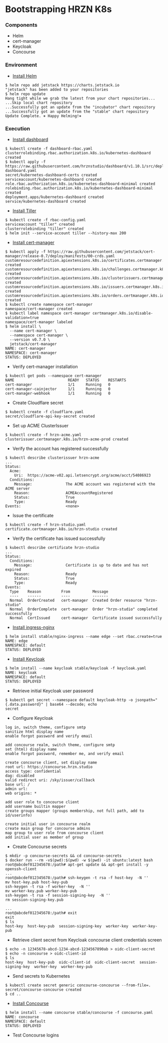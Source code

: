 # Bootstrapping HRZN K8s

### Components
- Helm
- cert-manager
- Keycloak
- Concourse

### Environment
- [Install Helm](https://helm.sh/docs/using_helm/#installing-helm)
```
$ helm repo add jetstack https://charts.jetstack.io
"jetstack" has been added to your repositories
$ helm repo update
Hang tight while we grab the latest from your chart repositories...
...Skip local chart repository
...Successfully got an update from the "incubator" chart repository
...Successfully got an update from the "stable" chart repository
Update Complete. ⎈ Happy Helming!⎈
```

### Execution
- [Install dashboard](https://github.com/hrznstudio/dashboard)
```
$ kubectl create -f dashboard-rbac.yaml
clusterrolebinding.rbac.authorization.k8s.io/kubernetes-dashboard created
$ kubectl apply -f https://raw.githubusercontent.com/hrznstudio/dashboard/v1.10.1/src/deploy/recommended/kubernetes-dashboard.yaml
secret/kubernetes-dashboard-certs created
serviceaccount/kubernetes-dashboard created
role.rbac.authorization.k8s.io/kubernetes-dashboard-minimal created
rolebinding.rbac.authorization.k8s.io/kubernetes-dashboard-minimal created
deployment.apps/kubernetes-dashboard created
service/kubernetes-dashboard created
```

- [Install Tiller](https://helm.sh/docs/using_helm/#installing-tiller)
```
$ kubectl create -f rbac-config.yaml
serviceaccount "tiller" created
clusterrolebinding "tiller" created
$ helm init --service-account tiller --history-max 200
```

- [Install cert-manager](https://docs.cert-manager.io/en/latest/getting-started/install.html)
```
$ kubectl apply -f https://raw.githubusercontent.com/jetstack/cert-manager/release-0.7/deploy/manifests/00-crds.yaml
customresourcedefinition.apiextensions.k8s.io/certificates.certmanager.k8s.io created
customresourcedefinition.apiextensions.k8s.io/challenges.certmanager.k8s.io created
customresourcedefinition.apiextensions.k8s.io/clusterissuers.certmanager.k8s.io created
customresourcedefinition.apiextensions.k8s.io/issuers.certmanager.k8s.io created
customresourcedefinition.apiextensions.k8s.io/orders.certmanager.k8s.io created
$ kubectl create namespace cert-manager
namespace/cert-manager created
$ kubectl label namespace cert-manager certmanager.k8s.io/disable-validation=true
namespace/cert-manager labeled
$ helm install \
  --name cert-manager \
  --namespace cert-manager \
  --version v0.7.0 \
  jetstack/cert-manager
NAME: cert-manager
NAMESPACE: cert-manager
STATUS: DEPLOYED
```

- Verify cert-manager installation
```
$ kubectl get pods --namespace cert-manager
NAME                        READY   STATUS    RESTARTS
cert-manager                1/1     Running   0
cert-manager-cainjector     1/1     Running   0
cert-manager-webhook        1/1     Running   0
```

- Create Cloudflare secret
```
$ kubectl create -f cloudflare.yaml
secret/cloudflare-api-key-secret created
```

- Set up ACME ClusterIssuer
```
$ kubectl create -f hrzn-acme.yaml
clusterissuer.certmanager.k8s.io/hrzn-acme-prod created
```

- Verify the account has registered successfully
```
$ kubectl describe clusterissuer hrzn-acme
...
Status:
  Acme:
    Uri:  https://acme-v02.api.letsencrypt.org/acme/acct/54086923
  Conditions:
    Message:               The ACME account was registered with the ACME server
    Reason:                ACMEAccountRegistered
    Status:                True
    Type:                  Ready
Events:                    <none>
```

- Issue the certificate
```
$ kubectl create -f hrzn-studio.yaml
certificate.certmanager.k8s.io/hrzn-studio created
```

- Verify the certificate has issued successfully
```
$ kubectl describe certificate hrzn-studio
...
Status:
  Conditions:
    Message:               Certificate is up to date and has not expired
    Reason:                Ready
    Status:                True
    Type:                  Ready
Events:
  Type    Reason         From          Message
  ----    ------         ----          -------
  Normal  OrderCreated   cert-manager  Created Order resource "hrzn-studio"
  Normal  OrderComplete  cert-manager  Order "hrzn-studio" completed successfully
  Normal  CertIssued     cert-manager  Certificate issued successfully
```

- [Install ingress-nginx](https://kubernetes.github.io/ingress-nginx/deploy/#using-helm)
```
$ helm install stable/nginx-ingress --name edge --set rbac.create=true
NAME: edge
NAMESPACE: default
STATUS: DEPLOYED
```

- [Install Keycloak](https://github.com/helm/charts/tree/master/stable/keycloak)
```
$ helm install --name keycloak stable/keycloak -f keycloak.yaml
NAME: keycloak
NAMESPACE: default
STATUS: DEPLOYED
```

- Retrieve initial Keycloak user password
```
$ kubectl get secret --namespace default keycloak-http -o jsonpath="{.data.password}" | base64 --decode; echo
secret
```

- Configure Keycloak
```
log in, switch theme, configure smtp
sanitize html display name
enable forgot password and verify email

add concourse realm, switch theme, configure smtp
set (html) display name
enable forgot password, remember me, and verify email

create concourse client, set display name
root url: https://concourse.hrzn.studio
access type: confidential
dag: disabled
valid redirect uri: /sky/issuer/callback
base url: /
admin url:
web origins: *

add user role to concourse client
add username builtin mapper
create groups mapper (groups membership, not full path, add to id/userinfo)

create initial user in concourse realm
create main group for concourse admins
map group to user role from concourse client
add initial user as member of group
```

- Create Concourse secrets
```
$ mkdir -p concourse-secrets && cd concourse-secrets
$ docker run --rm -v$(pwd):$(pwd) -w $(pwd) -it ubuntu:latest bash
root@abcdef012345678:/path# apt-get update && apt-get install -y openssh-client
...
root@abcdef012345678:/path# ssh-keygen -t rsa -f host-key  -N ''
mv host-key.pub host-key-pub
ssh-keygen -t rsa -f worker-key  -N ''
mv worker-key.pub worker-key-pub
ssh-keygen -t rsa -f session-signing-key  -N ''
rm session-signing-key.pub

...
root@abcdef012345678:/path# exit
exit
$ ls
host-key  host-key-pub  session-signing-key  worker-key  worker-key-pub
```

- Retrieve client secret from Keycloak concourse client credentials screen
```
$ echo -n 12345678-abcd-1234-abcd-1234567890ab > oidc-client-secret
$ echo -n concourse > oidc-client-id
$ ls
host-key  host-key-pub  oidc-client-id  oidc-client-secret  session-signing-key  worker-key  worker-key-pub
```

- Send secrets to Kubernetes
```
$ kubectl create secret generic concourse-concourse --from-file=.
secret/concourse-concourse created
$ cd ..
```

- [Install Concourse](https://github.com/helm/charts/tree/master/stable/concourse)
```
$ helm install --name concourse stable/concourse -f concourse.yaml
NAME: concourse
NAMESPACE: default
STATUS: DEPLOYED
```

- Test Concourse logins
